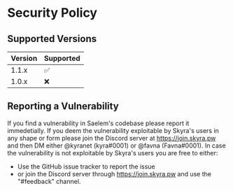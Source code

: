 # Security Policy

## Supported Versions

| Version | Supported |
| ------- | --------- |
| 1.1.x   | ✅        |
| 1.0.x   | ❌        |

## Reporting a Vulnerability

If you find a vulnerability in Saelem's codebase please report it immedetially.
If you deem the vulnerability exploitable by Skyra's users in any shape or form please join the Discord server at https://join.skyra.pw and then DM either @kyranet (kyra#0001) or @favna (Favna#0001).
In case the vulnerability is not exploitable by Skyra's users you are free to either:

-   Use the GitHub issue tracker to report the issue
-   or join the Discord server through https://join.skyra.pw and use the "#feedback" channel.
